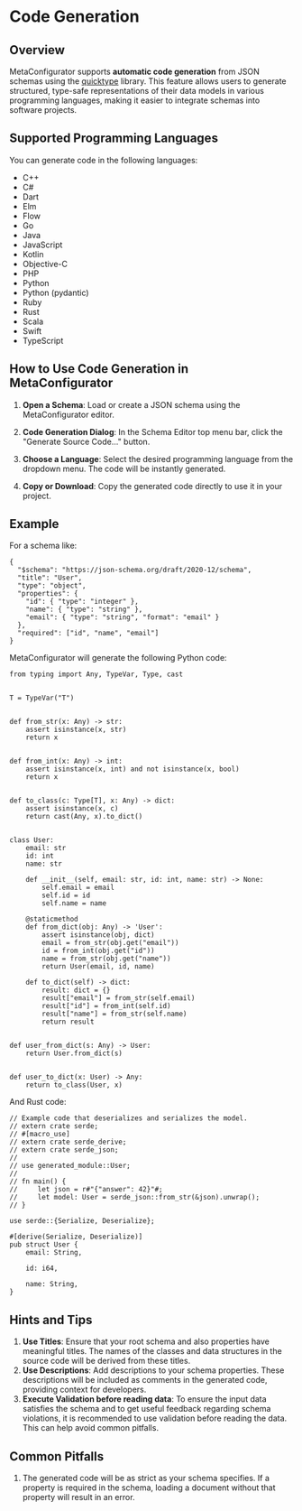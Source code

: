 # Code Generation

## Overview

MetaConfigurator supports **automatic code generation** from JSON schemas using the [quicktype](https://github.com/glideapps/quicktype) library.
This feature allows users to generate structured, type-safe representations of their data models in various programming languages, making it easier to integrate schemas into software projects.

## Supported Programming Languages

You can generate code in the following languages:

* C++
* C#
* Dart
* Elm
* Flow
* Go
* Java
* JavaScript
* Kotlin
* Objective-C
* PHP
* Python
* Python (pydantic)
* Ruby
* Rust
* Scala
* Swift
* TypeScript

## How to Use Code Generation in MetaConfigurator

1.  **Open a Schema**: Load or create a JSON schema using the MetaConfigurator editor.

2.  **Code Generation Dialog**: In the Schema Editor top menu bar, click the "Generate Source Code..." button.

3.  **Choose a Language**: Select the desired programming language from the dropdown menu. The code will be instantly generated.

5.  **Copy or Download**: Copy the generated code directly to use it in your project.

Example
-------

For a schema like:

```
{
  "$schema": "https://json-schema.org/draft/2020-12/schema",
  "title": "User",
  "type": "object",
  "properties": {
    "id": { "type": "integer" },
    "name": { "type": "string" },
    "email": { "type": "string", "format": "email" }
  },
  "required": ["id", "name", "email"]
}
```

MetaConfigurator will generate the following Python code:

```
from typing import Any, TypeVar, Type, cast


T = TypeVar("T")


def from_str(x: Any) -> str:
    assert isinstance(x, str)
    return x


def from_int(x: Any) -> int:
    assert isinstance(x, int) and not isinstance(x, bool)
    return x


def to_class(c: Type[T], x: Any) -> dict:
    assert isinstance(x, c)
    return cast(Any, x).to_dict()


class User:
    email: str
    id: int
    name: str

    def __init__(self, email: str, id: int, name: str) -> None:
        self.email = email
        self.id = id
        self.name = name

    @staticmethod
    def from_dict(obj: Any) -> 'User':
        assert isinstance(obj, dict)
        email = from_str(obj.get("email"))
        id = from_int(obj.get("id"))
        name = from_str(obj.get("name"))
        return User(email, id, name)

    def to_dict(self) -> dict:
        result: dict = {}
        result["email"] = from_str(self.email)
        result["id"] = from_int(self.id)
        result["name"] = from_str(self.name)
        return result


def user_from_dict(s: Any) -> User:
    return User.from_dict(s)


def user_to_dict(x: User) -> Any:
    return to_class(User, x)

```

And Rust code:

```
// Example code that deserializes and serializes the model.
// extern crate serde;
// #[macro_use]
// extern crate serde_derive;
// extern crate serde_json;
//
// use generated_module::User;
//
// fn main() {
//     let json = r#"{"answer": 42}"#;
//     let model: User = serde_json::from_str(&json).unwrap();
// }

use serde::{Serialize, Deserialize};

#[derive(Serialize, Deserialize)]
pub struct User {
    email: String,

    id: i64,

    name: String,
}
```

## Hints and Tips

1. **Use Titles**: Ensure that your root schema and also properties have meaningful titles. The names of the classes and data structures in the source code will be derived from these titles.
2. **Use Descriptions**: Add descriptions to your schema properties. These descriptions will be included as comments in the generated code, providing context for developers.
3. **Execute Validation before reading data**: To ensure the input data satisfies the schema and to get useful feedback regarding schema violations, it is recommended to use validation before reading the data. This can help avoid common pitfalls.

## Common Pitfalls

1. The generated code will be as strict as your schema specifies. If a property is required in the schema, loading a document without that property will result in an error.
